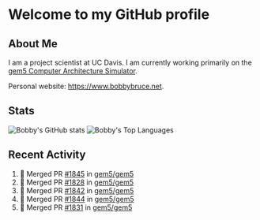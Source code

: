 # Welcome to my GitHub profile

## About Me

I am a project scientist at UC Davis. I am currently working primarily on the [gem5 Computer Architecture Simulator](https://github.com/gem5).

Personal website: <https://www.bobbybruce.net>.

## Stats

![Bobby's GitHub stats](https://github-readme-stats.vercel.app/api?username=bobbyrbruce&show_icons=true&theme=responsive&include_all_commits=true&count_private=true&show=reviews&disable_animations=true)
![Bobby's Top Languages ](https://github-readme-stats.vercel.app/api/top-langs/?username=bobbyrbruce&layout=compact&theme=responsive&count_private=true&langs_count=10&disable_animations=true)

## Recent Activity

<!--START_SECTION:activity-->
1. 🎉 Merged PR [#1845](https://github.com/gem5/gem5/pull/1845) in [gem5/gem5](https://github.com/gem5/gem5)
2. 🎉 Merged PR [#1828](https://github.com/gem5/gem5/pull/1828) in [gem5/gem5](https://github.com/gem5/gem5)
3. 🎉 Merged PR [#1842](https://github.com/gem5/gem5/pull/1842) in [gem5/gem5](https://github.com/gem5/gem5)
4. 🎉 Merged PR [#1844](https://github.com/gem5/gem5/pull/1844) in [gem5/gem5](https://github.com/gem5/gem5)
5. 🎉 Merged PR [#1831](https://github.com/gem5/gem5/pull/1831) in [gem5/gem5](https://github.com/gem5/gem5)
<!--END_SECTION:activity-->
